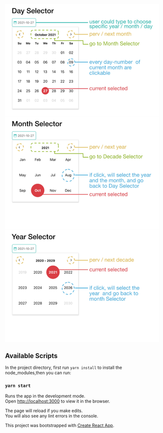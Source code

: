 ![](./assets/day.jpg)
![](./assets/month.jpg)
![](./assets/year.jpg)

## Available Scripts

In the project directory, first run `yarn install` to install the node_modules,then you can run:

### `yarn start`

Runs the app in the development mode.\
Open [http://localhost:3000](http://localhost:3000) to view it in the browser.

The page will reload if you make edits.\
You will also see any lint errors in the console.

This project was bootstrapped with [Create React App](https://github.com/facebook/create-react-app).

